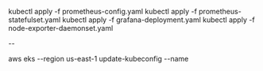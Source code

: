 kubectl apply -f prometheus-config.yaml
kubectl apply -f prometheus-statefulset.yaml
kubectl apply -f grafana-deployment.yaml
kubectl apply -f node-exporter-daemonset.yaml


--

aws eks --region us-east-1 update-kubeconfig --name <cluste-name>